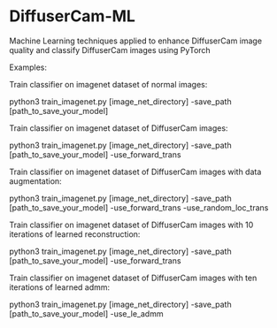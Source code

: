 # DiffuserCam-ML
Machine Learning techniques applied to enhance DiffuserCam image quality and classify DiffuserCam images using PyTorch 


Examples:

Train classifier on imagenet dataset of normal images: 

python3 train_imagenet.py [image_net_directory] -save_path [path_to_save_your_model]


Train classifier on imagenet dataset of DiffuserCam images: 

python3 train_imagenet.py [image_net_directory] -save_path [path_to_save_your_model] -use_forward_trans


Train classifier on imagenet dataset of DiffuserCam images with data augmentation: 

python3 train_imagenet.py [image_net_directory] -save_path [path_to_save_your_model] -use_forward_trans -use_random_loc_trans


Train classifier on imagenet dataset of DiffuserCam images with 10 iterations of learned reconstruction: 

python3 train_imagenet.py [image_net_directory] -save_path [path_to_save_your_model] -use_forward_trans


Train classifier on imagenet dataset of DiffuserCam images with ten iterations of learned admm: 

python3 train_imagenet.py [image_net_directory] -save_path [path_to_save_your_model] -use_le_admm




